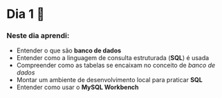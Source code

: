 # Dia 1 📆

### Neste dia aprendi:

* Entender o que são **banco de dados**
* Entender como a linguagem de consulta estruturada (**SQL**) é usada
* Compreender como as tabelas se encaixam no conceito de *banco de dados*
* Montar um ambiente de desenvolvimento local para praticar **SQL**
* Entender como usar o **MySQL Workbench**
